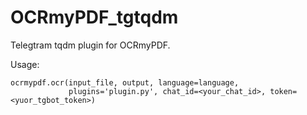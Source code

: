 # OCRmyPDF_tgtqdm
Telegtram tqdm plugin for OCRmyPDF. 

Usage:

```
ocrmypdf.ocr(input_file, output, language=language,
             plugins='plugin.py', chat_id=<your_chat_id>, token=<yuor_tgbot_token>)
```
